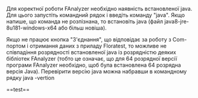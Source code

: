 Для коректної роботи FAnalyzer необхідно наявність встановленої java. Для цього запустіть командний рядок і введіть команду "java". Якщо напише, що команда не розпізнана, то встановіть java (файл java8-jre-8u181-windows-x64 або більш новіша).

Якщо не працює кнопка "З'єднання", що відповідає за роботу з Com-портом і отримання даних з приладу Floratest, то можливе не співпадіння розрядності встановленої java із розрядністю деяких бібліотек FAnalyzer (тобто це означає, що для 64 розрядної версії програми FAnalyzer необхідно, щоб була встановлена 64 розрядна версія Java). Перевірити версію  java можна набравши в командному рядку java -vertion

==test==
